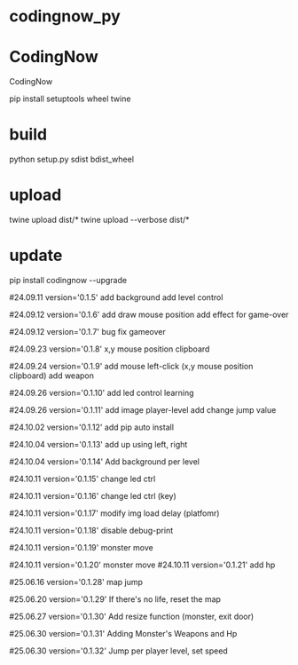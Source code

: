 # codingnow_py
# CodingNow

CodingNow

pip install setuptools wheel twine

# build
python setup.py sdist bdist_wheel

# upload
twine upload dist/*
twine upload --verbose dist/*

# update
pip install codingnow --upgrade

#24.09.11 version='0.1.5'
add background
add level control

#24.09.12 version='0.1.6'
add draw mouse position
add effect for game-over

#24.09.12 version='0.1.7'
bug fix gameover

#24.09.23 version='0.1.8'
x,y mouse position clipboard

#24.09.24 version='0.1.9'
add mouse left-click (x,y mouse position clipboard)
add weapon

#24.09.26 version='0.1.10'
add led control learning

#24.09.26 version='0.1.11'
add image player-level
add change jump value


#24.10.02 version='0.1.12'
add pip auto install


#24.10.04 version='0.1.13'
add up using left, right

#24.10.04 version='0.1.14'
Add background per level

#24.10.11 version='0.1.15'
change led ctrl 

#24.10.11 version='0.1.16'
change led ctrl (key)

#24.10.11 version='0.1.17'
modify img load delay (platfomr)

#24.10.11 version='0.1.18'
disable debug-print

#24.10.11 version='0.1.19'
monster move

#24.10.11 version='0.1.20'
monster move
#24.10.11 version='0.1.21'
add hp

#25.06.16 version='0.1.28'
map jump

#25.06.20 version='0.1.29'
If there's no life, reset the map


#25.06.27 version='0.1.30'
Add resize function (monster, exit door)

#25.06.30 version='0.1.31'
Adding Monster's Weapons and Hp

#25.06.30 version='0.1.32'
Jump per player level, set speed 

